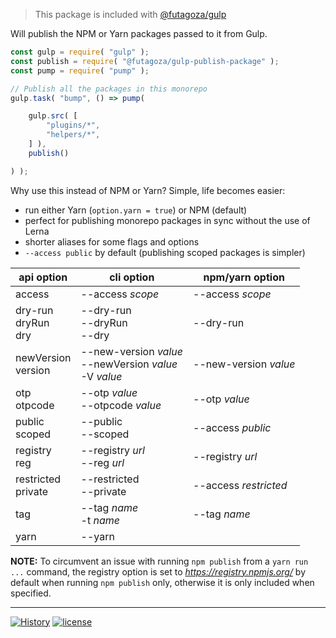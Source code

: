 > This package is included with [@futagoza/gulp](https://www.npmjs.com/package/@futagoza/gulp)

Will publish the NPM or Yarn packages passed to it from Gulp.

```js
const gulp = require( "gulp" );
const publish = require( "@futagoza/gulp-publish-package" );
const pump = require( "pump" );

// Publish all the packages in this monorepo
gulp.task( "bump", () => pump(

    gulp.src( [
        "plugins/*",
        "helpers/*",
    ] ),
    publish()

) );
```

Why use this instead of NPM or Yarn? Simple, life becomes easier:

* run either Yarn (`option.yarn = true`) or NPM (default)
* perfect for publishing monorepo packages in sync without the use of Lerna
* shorter aliases for some flags and options 
* `--access public` by default (publishing scoped packages is simpler)

| api option | cli option | npm/yarn option |
| ---------- | ---------- | ---------------- |
| access | --access _scope_ | --access _scope_ |
| dry-run<br>dryRun<br>dry | --dry-run<br>--dryRun<br>--dry | --dry-run |
| newVersion<br>version | --new-version _value_<br>--newVersion _value_<br>-V _value_ | --new-version _value_ |
| otp<br>otpcode | --otp _value_<br>--otpcode _value_ | --otp _value_ |
| public<br>scoped | --public<br>--scoped | --access _public_ |
| registry<br>reg | --registry _url_<br>--reg _url_ | --registry _url_ |
| restricted<br>private | --restricted<br>--private | --access _restricted_ |
| tag | --tag _name_<br>-t _name_ | --tag _name_ |
| yarn | --yarn | |

**NOTE:** To circumvent an issue with running `npm publish` from a `yarn run ...` command, the registry option is set to _https://registry.npmjs.org/_ by default when running `npm publish` only, otherwise it is only included when specified.

-----

[![History](https://img.shields.io/badge/github.com/futagoza/gulp-changelog-yellow.svg)](https://github.com/futagoza/gulp/blob/master/CHANGELOG.md)
[![license](https://img.shields.io/badge/license-mit-blue.svg)](https://opensource.org/licenses/MIT)

